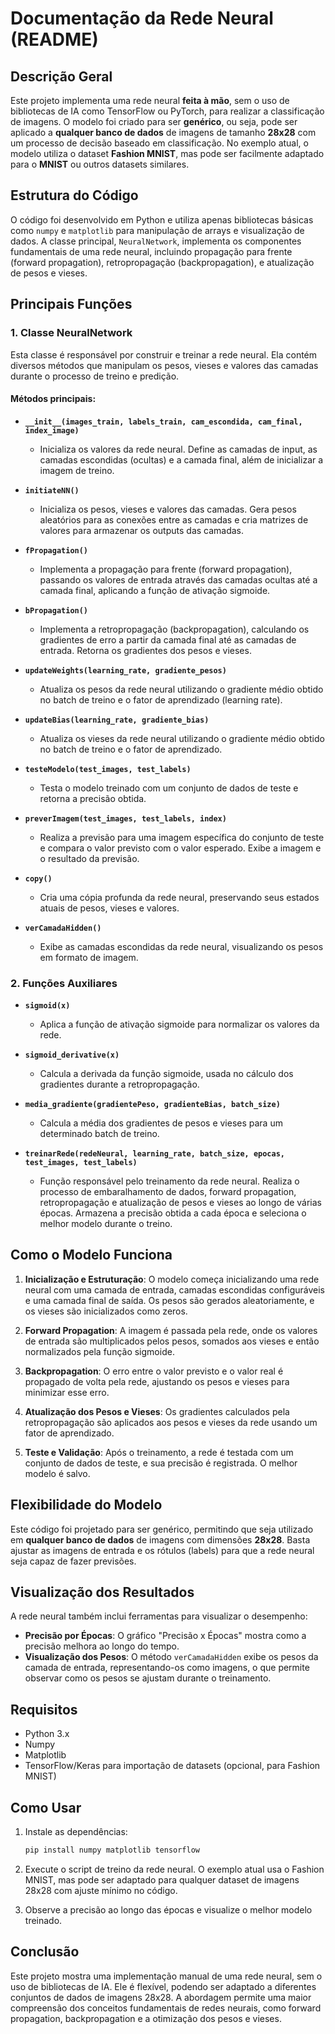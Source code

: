 # Documentação da Rede Neural (README)

## Descrição Geral

Este projeto implementa uma rede neural **feita à mão**, sem o uso de bibliotecas de IA como TensorFlow ou PyTorch, para realizar a classificação de imagens. O modelo foi criado para ser **genérico**, ou seja, pode ser aplicado a **qualquer banco de dados** de imagens de tamanho **28x28** com um processo de decisão baseado em classificação. No exemplo atual, o modelo utiliza o dataset **Fashion MNIST**, mas pode ser facilmente adaptado para o **MNIST** ou outros datasets similares.

## Estrutura do Código

O código foi desenvolvido em Python e utiliza apenas bibliotecas básicas como `numpy` e `matplotlib` para manipulação de arrays e visualização de dados. A classe principal, `NeuralNetwork`, implementa os componentes fundamentais de uma rede neural, incluindo propagação para frente (forward propagation), retropropagação (backpropagation), e atualização de pesos e vieses.

## Principais Funções

### 1. **Classe NeuralNetwork**

Esta classe é responsável por construir e treinar a rede neural. Ela contém diversos métodos que manipulam os pesos, vieses e valores das camadas durante o processo de treino e predição.

#### **Métodos principais:**

- **`__init__(images_train, labels_train, cam_escondida, cam_final, index_image)`**
    - Inicializa os valores da rede neural. Define as camadas de input, as camadas escondidas (ocultas) e a camada final, além de inicializar a imagem de treino.

- **`initiateNN()`**
    - Inicializa os pesos, vieses e valores das camadas. Gera pesos aleatórios para as conexões entre as camadas e cria matrizes de valores para armazenar os outputs das camadas.

- **`fPropagation()`**
    - Implementa a propagação para frente (forward propagation), passando os valores de entrada através das camadas ocultas até a camada final, aplicando a função de ativação sigmoide.

- **`bPropagation()`**
    - Implementa a retropropagação (backpropagation), calculando os gradientes de erro a partir da camada final até as camadas de entrada. Retorna os gradientes dos pesos e vieses.

- **`updateWeights(learning_rate, gradiente_pesos)`**
    - Atualiza os pesos da rede neural utilizando o gradiente médio obtido no batch de treino e o fator de aprendizado (learning rate).

- **`updateBias(learning_rate, gradiente_bias)`**
    - Atualiza os vieses da rede neural utilizando o gradiente médio obtido no batch de treino e o fator de aprendizado.

- **`testeModelo(test_images, test_labels)`**
    - Testa o modelo treinado com um conjunto de dados de teste e retorna a precisão obtida.

- **`preverImagem(test_images, test_labels, index)`**
    - Realiza a previsão para uma imagem específica do conjunto de teste e compara o valor previsto com o valor esperado. Exibe a imagem e o resultado da previsão.

- **`copy()`**
    - Cria uma cópia profunda da rede neural, preservando seus estados atuais de pesos, vieses e valores.

- **`verCamadaHidden()`**
    - Exibe as camadas escondidas da rede neural, visualizando os pesos em formato de imagem.

### 2. **Funções Auxiliares**

- **`sigmoid(x)`**
    - Aplica a função de ativação sigmoide para normalizar os valores da rede.

- **`sigmoid_derivative(x)`**
    - Calcula a derivada da função sigmoide, usada no cálculo dos gradientes durante a retropropagação.

- **`media_gradiente(gradientePeso, gradienteBias, batch_size)`**
    - Calcula a média dos gradientes de pesos e vieses para um determinado batch de treino.

- **`treinarRede(redeNeural, learning_rate, batch_size, epocas, test_images, test_labels)`**
    - Função responsável pelo treinamento da rede neural. Realiza o processo de embaralhamento de dados, forward propagation, retropropagação e atualização de pesos e vieses ao longo de várias épocas. Armazena a precisão obtida a cada época e seleciona o melhor modelo durante o treino.

## Como o Modelo Funciona

1. **Inicialização e Estruturação**: O modelo começa inicializando uma rede neural com uma camada de entrada, camadas escondidas configuráveis e uma camada final de saída. Os pesos são gerados aleatoriamente, e os vieses são inicializados como zeros.
   
2. **Forward Propagation**: A imagem é passada pela rede, onde os valores de entrada são multiplicados pelos pesos, somados aos vieses e então normalizados pela função sigmoide.

3. **Backpropagation**: O erro entre o valor previsto e o valor real é propagado de volta pela rede, ajustando os pesos e vieses para minimizar esse erro.

4. **Atualização dos Pesos e Vieses**: Os gradientes calculados pela retropropagação são aplicados aos pesos e vieses da rede usando um fator de aprendizado.

5. **Teste e Validação**: Após o treinamento, a rede é testada com um conjunto de dados de teste, e sua precisão é registrada. O melhor modelo é salvo.

## Flexibilidade do Modelo

Este código foi projetado para ser genérico, permitindo que seja utilizado em **qualquer banco de dados** de imagens com dimensões **28x28**. Basta ajustar as imagens de entrada e os rótulos (labels) para que a rede neural seja capaz de fazer previsões.

## Visualização dos Resultados

A rede neural também inclui ferramentas para visualizar o desempenho:

- **Precisão por Épocas**: O gráfico "Precisão x Épocas" mostra como a precisão melhora ao longo do tempo.
- **Visualização dos Pesos**: O método `verCamadaHidden` exibe os pesos da camada de entrada, representando-os como imagens, o que permite observar como os pesos se ajustam durante o treinamento.

## Requisitos

- Python 3.x
- Numpy
- Matplotlib
- TensorFlow/Keras para importação de datasets (opcional, para Fashion MNIST)

## Como Usar

1. Instale as dependências:
    ```bash
    pip install numpy matplotlib tensorflow
    ```

2. Execute o script de treino da rede neural. O exemplo atual usa o Fashion MNIST, mas pode ser adaptado para qualquer dataset de imagens 28x28 com ajuste mínimo no código.

3. Observe a precisão ao longo das épocas e visualize o melhor modelo treinado.

## Conclusão

Este projeto mostra uma implementação manual de uma rede neural, sem o uso de bibliotecas de IA. Ele é flexível, podendo ser adaptado a diferentes conjuntos de dados de imagens 28x28. A abordagem permite uma maior compreensão dos conceitos fundamentais de redes neurais, como forward propagation, backpropagation e a otimização dos pesos e vieses.

